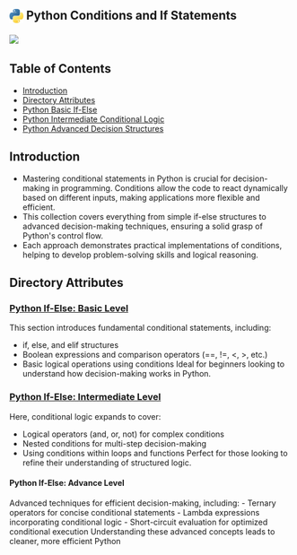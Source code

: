 <h2><sub><img src="https://github.com/RadhikaDeshpande1010/icon-library/blob/main/python-icon/python-icon.png" height="25" width="25"></sub> Python Conditions and If Statements </h2>
<img src="https://github.com/RadhikaDeshpande1010/Python-Conditions-and-If-statements/blob/main/If%20and%20Conditions.png">


## Table of Contents
* [Introduction](#Introduction)
* [Directory Attributes](#Directory-Attributes)
* [Python Basic If-Else](#Python-If-Else:-Basic-Level)
* [Python Intermediate Conditional Logic](#Python-If-Else:-Intermediate-Level)
* [Python Advanced Decision Structures](#Python-If-Else:-Advance-Level)

## Introduction
* Mastering conditional statements in Python is crucial for decision-making in programming. Conditions allow the code to react dynamically based on different inputs, making applications more flexible and efficient.
* This collection covers everything from simple if-else structures to advanced decision-making techniques, ensuring a solid grasp of Python's control flow.
* Each approach demonstrates practical implementations of conditions, helping to develop problem-solving skills and logical reasoning.

## Directory Attributes

### [Python If-Else: Basic Level](https://github.com/RadhikaDeshpande1010/Python-Conditions-and-If-statements/blob/main/ConditionStatements_SRC/Python%20Basic%20If-Else.md)
This section introduces fundamental conditional statements, including:
- if, else, and elif structures
- Boolean expressions and comparison operators (==, !=, <, >, etc.)
- Basic logical operations using conditions
Ideal for beginners looking to understand how decision-making works in Python.

### [Python If-Else: Intermediate Level](https://github.com/RadhikaDeshpande1010/Python-Conditions-and-If-statements/blob/main/ConditionStatements_SRC/Python%20If-Else:%20IntermediateLevel.md)
Here, conditional logic expands to cover:
- Logical operators (and, or, not) for complex conditions
- Nested conditions for multi-step decision-making
- Using conditions within loops and functions
Perfect for those looking to refine their understanding of structured logic.

<h4>Python If-Else: Advance Level</h4>
Advanced techniques for efficient decision-making, including:
- Ternary operators for concise conditional statements
- Lambda expressions incorporating conditional logic
- Short-circuit evaluation for optimized conditional execution
Understanding these advanced concepts leads to cleaner, more efficient Python 
